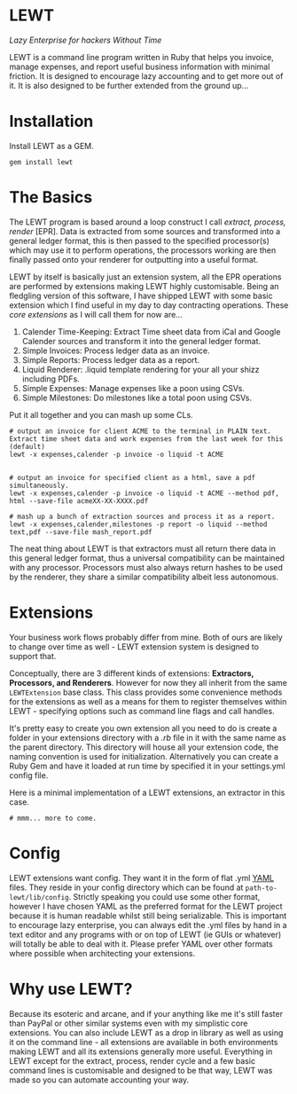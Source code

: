 LEWT
====
*Lazy Enterprise for hackers Without Time*

LEWT is a command line program written in Ruby that helps you invoice, manage expenses, and report useful business information with minimal friction. It is designed to encourage lazy accounting and to get more out of it. It is also designed to be further extended from the ground up...

# Installation

Install LEWT as a GEM.

```
gem install lewt
```

# The Basics

The LEWT program is based around a loop construct I call *extract, process, render* [EPR]. Data is extracted from some sources and transformed into a general ledger format, this is then passed to the specified processor(s) which may use it to perform operations, the processors working are then finally passed onto your renderer for outputting into a useful format.

LEWT by itself is basically just an extension system, all the EPR operations are performed by extensions making LEWT highly customisable. Being an fledgling version of this software, I have shipped LEWT with some basic extension which I find useful in my day to day contracting operations. These *core extensions* as I will call them for now are...

1. Calender Time-Keeping: Extract Time sheet data from iCal and Google Calender sources and transform it into the general ledger format.
2. Simple Invoices: Process ledger data as an invoice.
3. Simple Reports: Process ledger data as a report.
4. Liquid Renderer: .liquid template rendering for your all your shizz including PDFs.
5. Simple Expenses: Manage expenses like a poon using CSVs.
6. Simple Milestones: Do milestones like a total poon using CSVs.

Put it all together and you can mash up some CLs.

```
# output an invoice for client ACME to the terminal in PLAIN text. Extract time sheet data and work expenses from the last week for this (default)
lewt -x expenses,calender -p invoice -o liquid -t ACME


# output an invoice for specified client as a html, save a pdf simultaneously.
lewt -x expenses,calender -p invoice -o liquid -t ACME --method pdf, html --save-file acmeXX-XX-XXXX.pdf 

# mash up a bunch of extraction sources and process it as a report.
lewt -x expenses,calender,milestones -p report -o liquid --method text,pdf --save-file mash_report.pdf

```
The neat thing about LEWT is that extractors must all return there data in this general ledger format, thus a universal compatibility can be maintained with any processor. Processors must also always return hashes to be used by the renderer, they share a similar compatibility albeit less autonomous.

# Extensions

Your business work flows probably differ from mine. Both of ours are likely to change over time as well - LEWT extension system is designed to support that.

Conceptually, there are 3 different kinds of extensions: **Extractors, Processors, and Renderers**. However for now they all inherit from the same ``` LEWTExtension``` base class. This class provides some convenience methods for the extensions as well as a means for them to register themselves within LEWT - specifying options such as command line flags and call handles.

It's pretty easy to create you own extension all you need to do is create a folder in your extensions directory with a *.rb* file in it with the same name as the parent directory. This directory will house all your extension code, the naming convention is used for initialization. Alternatively you can create a Ruby Gem and have it loaded at run time by specified it in your settings.yml config file.

Here is a minimal implementation of a LEWT extensions, an extractor in this case.

```
# mmm... more to come.

```

# Config

LEWT extensions want config. They want it in the form of flat .yml [YAML](http://yaml.org) files. They reside in your config directory which can be found at ```path-to-lewt/lib/config```. Strictly speaking you could use some other format, however I have chosen YAML as the preferred format for the LEWT project because it is human readable whilst still being serializable. This is important to encourage lazy enterprise, you can always edit the .yml files by hand in a text editor and any programs with or on top of LEWT (ie GUIs or whatever) will totally be able to deal with it. Please prefer YAML over other formats where possible when architecting your extensions.

# Why use LEWT?

Because its esoteric and arcane, and if your anything like me it's still faster than PayPal or other similar systems even with my simplistic core extensions. You can also include LEWT as a drop in library as well as using it on the command line - all extensions are available in both environments making LEWT and all its extensions generally more useful. Everything in LEWT except for the extract, process, render cycle and a few basic command lines is customisable and designed to be that way, LEWT was made so you can automate accounting your way.











